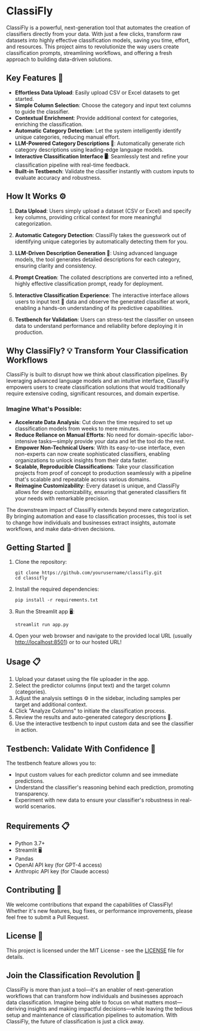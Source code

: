# ClassiFly

ClassiFly is a powerful, next-generation tool that automates the creation of classifiers directly from your data. With just a few clicks, transform raw datasets into highly effective classification models, saving you time, effort, and resources. This project aims to revolutionize the way users create classification prompts, streamlining workflows, and offering a fresh approach to building data-driven solutions.

## Key Features 🔑

- **Effortless Data Upload**: Easily upload CSV or Excel datasets to get started.
- **Simple Column Selection**: Choose the category and input text columns to guide the classifier.
- **Contextual Enrichment**: Provide additional context for categories, enriching the classification.
- **Automatic Category Detection**: Let the system intelligently identify unique categories, reducing manual effort.
- **LLM-Powered Category Descriptions 📝**: Automatically generate rich category descriptions using leading-edge language models.
- **Interactive Classification Interface 🖥️**: Seamlessly test and refine your classification pipeline with real-time feedback.
- **Built-in Testbench**: Validate the classifier instantly with custom inputs to evaluate accuracy and robustness.

## How It Works ⚙️

1. **Data Upload**: Users simply upload a dataset (CSV or Excel) and specify key columns, providing critical context for more meaningful categorization.

2. **Automatic Category Detection**: ClassiFly takes the guesswork out of identifying unique categories by automatically detecting them for you.

3. **LLM-Driven Description Generation 📝**: Using advanced language models, the tool generates detailed descriptions for each category, ensuring clarity and consistency.

4. **Prompt Creation**: The collated descriptions are converted into a refined, highly effective classification prompt, ready for deployment.

5. **Interactive Classification Experience**: The interactive interface allows users to input text 📝 data and observe the generated classifier at work, enabling a hands-on understanding of its predictive capabilities.

6. **Testbench for Validation**: Users can stress-test the classifier on unseen data to understand performance and reliability before deploying it in production.

## Why ClassiFly? 💡 Transform Your Classification Workflows

ClassiFly is built to disrupt how we think about classification pipelines. By leveraging advanced language models and an intuitive interface, ClassiFly empowers users to create classification solutions that would traditionally require extensive coding, significant resources, and domain expertise.

### Imagine What's Possible:

- **Accelerate Data Analysis**: Cut down the time required to set up classification models from weeks to mere minutes.
- **Reduce Reliance on Manual Efforts**: No need for domain-specific labor-intensive tasks—simply provide your data and let the tool do the rest.
- **Empower Non-Technical Users**: With its easy-to-use interface, even non-experts can now create sophisticated classifiers, enabling organizations to unlock insights from their data faster.
- **Scalable, Reproducible Classifications**: Take your classification projects from proof of concept to production seamlessly with a pipeline that's scalable and repeatable across various domains.
- **Reimagine Customizability**: Every dataset is unique, and ClassiFly allows for deep customizability, ensuring that generated classifiers fit your needs with remarkable precision.

The downstream impact of ClassiFly extends beyond mere categorization. By bringing automation and ease to classification processes, this tool is set to change how individuals and businesses extract insights, automate workflows, and make data-driven decisions.

## Getting Started 🚀

1. Clone the repository:

   ```
   git clone https://github.com/yourusername/classifly.git
   cd classifly
   ```

2. Install the required dependencies:

   ```
   pip install -r requirements.txt
   ```

3. Run the Streamlit app 🖥️:

   ```
   streamlit run app.py
   ```

4. Open your web browser and navigate to the provided local URL (usually [http://localhost:8501](http://localhost:8501)) or to our hosted URL!

## Usage 📋

1. Upload your dataset using the file uploader in the app.
2. Select the predictor columns (input text) and the target column (categories).
3. Adjust the analysis settings ⚙️ in the sidebar, including samples per target and additional context.
4. Click "Analyze Columns" to initiate the classification process.
5. Review the results and auto-generated category descriptions 📝.
6. Use the interactive testbench to input custom data and see the classifier in action.

## Testbench: Validate With Confidence 🧪

The testbench feature allows you to:

- Input custom values for each predictor column and see immediate predictions.
- Understand the classifier's reasoning behind each prediction, promoting transparency.
- Experiment with new data to ensure your classifier's robustness in real-world scenarios.

## Requirements 📋

- Python 3.7+
- Streamlit 🖥️
- Pandas
- OpenAI API key (for GPT-4 access)
- Anthropic API key (for Claude access)

## Contributing 🤝

We welcome contributions that expand the capabilities of ClassiFly! Whether it's new features, bug fixes, or performance improvements, please feel free to submit a Pull Request.

## License 📜

This project is licensed under the MIT License - see the [LICENSE](LICENSE) file for details.

## Join the Classification Revolution 🚀

ClassiFly is more than just a tool—it's an enabler of next-generation workflows that can transform how individuals and businesses approach data classification. Imagine being able to focus on what matters most—deriving insights and making impactful decisions—while leaving the tedious setup and maintenance of classification pipelines to automation. With ClassiFly, the future of classification is just a click away.
